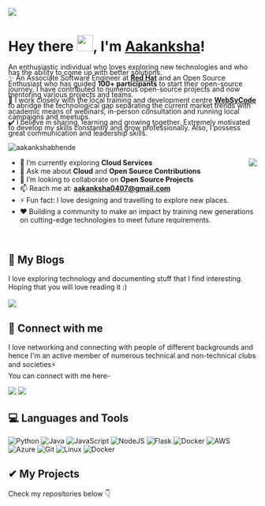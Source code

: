 ![](https://raw.githubusercontent.com/halfrost/halfrost/master/icons/header_.png)
# Hey there <img src="https://github.com/TheDudeThatCode/TheDudeThatCode/blob/master/Assets/Hi.gif" width="33px">, I'm [Aakanksha](https://aakanksha.is-a.dev/)!

<p style = "line-height: 80%">
An enthusiastic individual who loves exploring new technologies and who has the ability to come up with better solutions.  <br/>
  ✨ An Associate Software Engineer at <b><a href="https://www.redhat.com/">Red Hat</a></b> and an Open Source Enthusiast who has guided <b>100+ participants</b> to start their open-source journey. I have contributed to numerous open-source projects and now mentoring various projects and teams.<br/>
  🌱 I work closely with the local training and development centre <b><a href="https://websycode.in/">WebSyCode</a></b> to abridge the technological gap separating the current market trends with academic means of webinars, in-person consultation and running local campaigns and meetups. <br/>
  ✔️ I believe in sharing, learning and growing together. Extremely motivated to develop my skills constantly and grow professionally. Also, I possess
    great communication and leadership skills.
<br>
</p>

<p align="left"> <img src="https://komarev.com/ghpvc/?username=aakankshabhende&label=Profile%20views&color=32CD32&style=flat" alt="aakankshabhende" /> </p>

<img align="right" src="https://cdn.dribbble.com/users/2646423/screenshots/5507196/computer.gif"></img>

- 🔭 I’m currently exploring <b>Cloud Services</b>
- 💬 Ask me about **Cloud** and **Open Source Contributions** 
- 👯 I’m looking to collaborate on **Open Source Projects**
- 📫 Reach me at: **aakanksha0407@gmail.com**
- ⚡ Fun fact: I love designing and travelling to explore new places.
- ❤️ Building a community to make an impact by training new generations on cutting-edge technologies to meet future requirements. 
<br/>

## 🚀 My Blogs
I love exploring technology and documenting stuff that I find interesting. Hoping that you will love reading it :)<br><br>
[<img src="https://img.shields.io/badge/Hashnode-2962FF?style=for-the-badge&logo=hashnode&logoColor=white">](https://blogs.aakanksha.is-a.dev/)

## 🤝 Connect with me
<p>
I love networking and connecting with people of different backgrounds and hence I'm an active member of numerous technical and non-technical clubs and societies⚡
<br/>
You can connect with me here-
</p>


[<img src="https://img.shields.io/badge/linkedin-%230077B5.svg?&style=for-the-badge&logo=linkedin&logoColor=white">](https://www.linkedin.com/in/aakanksha-bhende/)
[<img src="https://img.shields.io/badge/Twitter-1DA1F2?style=for-the-badge&logo=twitter&logoColor=white">](https://twitter.com/AakankshaBhende)

## 💻 Languages and Tools

<p>
  
  ![Python](https://img.shields.io/badge/python-3670A0?style=for-the-badge&logo=python&logoColor=ffdd54)
  ![Java](https://img.shields.io/badge/java-%23ED8B00.svg?style=for-the-badge&logo=java&logoColor=white)
  ![JavaScript](https://img.shields.io/badge/javascript-%23323330.svg?style=for-the-badge&logo=javascript&logoColor=%23F7DF1E) 
  ![NodeJS](https://img.shields.io/badge/node.js-6DA55F?style=for-the-badge&logo=node.js&logoColor=white)
  ![Flask](https://img.shields.io/badge/flask-%23000.svg?style=for-the-badge&logo=flask&logoColor=white)
  ![Docker](https://img.shields.io/badge/docker-%230db7ed.svg?style=for-the-badge&logo=docker&logoColor=white)
  ![AWS](https://img.shields.io/badge/AWS-%23FF9900.svg?style=for-the-badge&logo=amazon-aws&logoColor=white)
  ![Azure](https://img.shields.io/badge/azure-%230072C6.svg?style=for-the-badge&logo=microsoftazure&logoColor=white)
  ![Git](https://img.shields.io/badge/git-%23F05033.svg?style=for-the-badge&logo=git&logoColor=white)
  ![Linux](https://img.shields.io/badge/Linux-FCC624?style=for-the-badge&logo=linux&logoColor=black)
  ![Docker](https://img.shields.io/badge/docker-%230db7ed.svg?style=for-the-badge&logo=docker&logoColor=white)
  
</p>

<!--
<p align=center >
<img src="https://github-readme-streak-stats.herokuapp.com/?user=aakankshabhende" /> 
</p>

<p align=center >
<img align="center"  src="https://github-readme-stats.vercel.app/api/top-langs?username=aakankshabhende&show_icons=true&locale=en&layout=compact" alt="aakankshabhende" /></p>
<br/>
<p align=center >
&nbsp;<img align="center" src="https://github-readme-stats.vercel.app/api?username=aakankshabhende&show_icons=true&locale=en" alt="aakankshabhende" />
</p>
-->

## ✔ My Projects
<p>
Check my repositories below 👇
</p>
</div>

<!--
**Aakanksha0407/Aakanksha0407** is a ✨ _special_ ✨ repository because its `README.md` (this file) appears on your GitHub profile.
[![Top Langs](https://github-readme-stats.vercel.app/api/top-langs/?username=aakankshabhende&layout=compact)](https://github.com/anuraghazra/github-readme-stats)
Here are some ideas to get you started:

- 🔭 I’m currently working on ...
- 🌱 I’m currently learning ...
- 👯 I’m looking to collaborate on ...
- 🤔 I’m looking for help with ...
- 💬 Ask me about ...
- 📫 How to reach me: ...
- 😄 Pronouns: ...
- ⚡ Fun fact: ...
### 👉 Front-end
### 👉 Back-end
### 👉 Programming Language
### 👉 Database
### 👉 Version Control
### 👉 Others
-->
